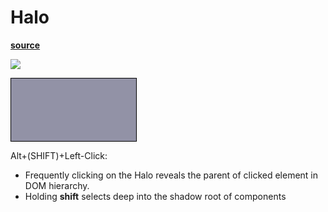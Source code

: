 # Halo

[**source**](browse://src/components/halo/)

![](../figures/halo.drawio)




<div style="width: 200px; height: 100px; border: 1px solid black; background-color: rgba(40, 40, 80, 0.5); left: 1541px; top: 171.5px;" class="lively-content"></div>


Alt+(SHIFT)+Left-Click:

- Frequently clicking on the Halo reveals the parent of clicked element in DOM hierarchy.
- Holding **shift** selects deep into the shadow root of components
